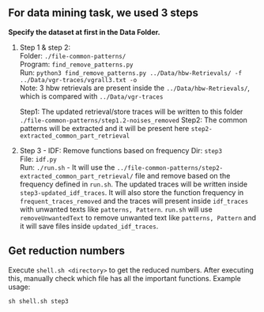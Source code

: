 ## For data mining task, we used 3 steps
**Specify the dataset at first in the Data Folder.**
1. Step 1 & step 2:	</br>
	Folder: `./file-common-patterns/`	</br>
	Program: `find_remove_patterns.py`	</br>
	Run: `python3 find_remove_patterns.py ../Data/hbw-Retrievals/ -f ../Data/vgr-traces/vgrall3.txt -o`	</br>
	Note: 3 hbw retrievals are present inside the `../Data/hbw-Retrievals/`, which is compared with `../Data/vgr-traces`

   Step1: The updated retrieval/store traces will be written to this folder `./file-common-patterns/step1.2-noises_removed`
   Step2: The common patterns will be extracted and it will be present here `step2-extracted_common_part_retrieval`

3. Step 3 - IDF: Remove functions based on frequency
	Dir: `step3`	  </br>
	File: `idf.py` 	  </br>
        Run: `./run.sh` - It will use the `../file-common-patterns/step2-extracted_common_part_retrieval/` file and remove based on the frequency defined in `run.sh`. The updated traces will be written inside `step3-updated_idf_traces`. It will also store the function frequency in `frequent_traces_removed` and the traces will present inside `idf_traces` with unwanted texts like `patterns, Pattern`. `run.sh` will use `removeUnwantedText` to remove unwanted text like `patterns, Pattern` and it will save files inside `updated_idf_traces`. 

## Get reduction numbers
Execute `shell.sh <directory>` to get the reduced numbers. After executing this, manually check which file has all the important functions. 
Example usage:
```
sh shell.sh step3
```

